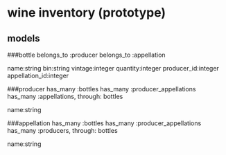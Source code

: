 wine inventory (prototype)
===

## models

###bottle
belongs_to :producer
belongs_to :appellation

name:string
bin:string
vintage:integer
quantity:integer
producer_id:integer
appellation_id:integer

###producer
has_many :bottles
has_many :producer_appellations
has_many :appellations, through: bottles

name:string

###appellation
has_many :bottles
has_many :producer_appellations
has_many :producers, through: bottles

name:string
